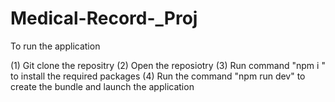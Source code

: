 # Medical-Record-_Proj

To run the application

(1) Git clone the repositry
(2) Open the reposiotry
(3) Run command "npm i " to install the required packages 
(4) Run the command "npm run dev" to create the bundle and launch the application 
